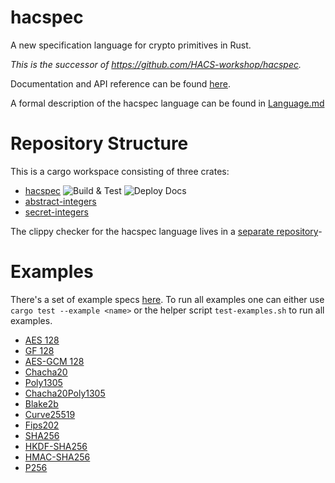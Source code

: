 # hacspec

A new specification language for crypto primitives in Rust.

*This is the successor of https://github.com/HACS-workshop/hacspec.*

Documentation and API reference can be found [here](https://hacspec.github.io/hacspec/).

A formal description of the hacspec language can be found in [Language.md](Language.md)

# Repository Structure

This is a cargo workspace consisting of three crates:
* [hacspec](hacspec/) ![Build & Test](https://github.com/hacspec/hacspec/workflows/Build%20&%20Test/badge.svg) ![Deploy Docs](https://github.com/hacspec/hacspec/workflows/Deploy%20Docs/badge.svg)
* [abstract-integers](abstract-integers/)
* [secret-integers](secret-integers/)

The clippy checker for the hacspec language lives in a [separate repository](https://github.com/hacspec/rust-clippy/tree/hacspec)-

# Examples
There's a set of example specs [here](hacspec/examples/).
To run all examples one can either use `cargo test --example <name>` or the helper script `test-examples.sh` to run all examples.

* [AES 128](hacspec/examples/aes/aes.rs)
* [GF 128](hacspec/examples/aes/gf128.rs)
* [AES-GCM 128](hacspec/examples/aes/aesgcm.rs)
* [Chacha20](hacspec/examples/chacha/chacha20.rs)
* [Poly1305](hacspec/examples/chacha/poly1305.rs)
* [Chacha20Poly1305](hacspec/examples/chacha/chacha20poly1305.rs)
* [Blake2b](hacspec/examples/blake2/blake2b.rs)
* [Curve25519](hacspec/examples/curve25519/curve25519.rs)
* [Fips202](hacspec/examples/fips202/fips202.rs)
* [SHA256](hacspec/examples/sha2/sha2.rs)
* [HKDF-SHA256](hacspec/examples/hkdf/hkdf.rs)
* [HMAC-SHA256](hacspec/examples/hkdf/hmac.rs)
* [P256](hacspec/examples/p256/p256.rs)
